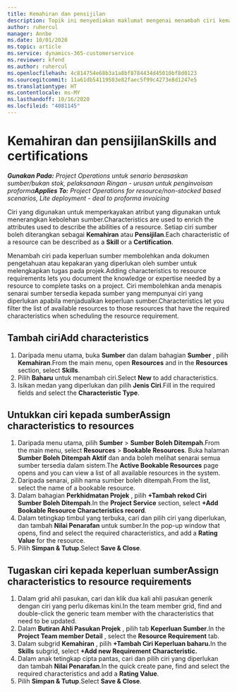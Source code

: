 ```yaml
---
title: Kemahiran dan pensijilan
description: Topik ini menyediakan maklumat mengenai menambah ciri kemahiran dan pensijilan kepada sumber.
author: ruhercul
manager: Annbe
ms.date: 10/01/2020
ms.topic: article
ms.service: dynamics-365-customerservice
ms.reviewer: kfend
ms.author: ruhercul
ms.openlocfilehash: 4c814754e68b3a1a8bf8784434d45010bf8d0123
ms.sourcegitcommit: 11a61db54119503e82faec5f99c4273e8d1247e5
ms.translationtype: HT
ms.contentlocale: ms-MY
ms.lasthandoff: 10/16/2020
ms.locfileid: "4081145"
---
```

# <a name="skills-and-certifications"></a><span data-ttu-id="b4830-103">Kemahiran dan pensijilan</span><span class="sxs-lookup"><span data-stu-id="b4830-103">Skills and certifications</span></span>
<span data-ttu-id="b4830-104">_**Gunakan Pada:** Project Operations untuk senario berasaskan sumber/bukan stok, pelaksanaan Ringan - urusan untuk penginvoisan proforma_</span><span class="sxs-lookup"><span data-stu-id="b4830-104">_**Applies To:** Project Operations for resource/non-stocked based scenarios, Lite deployment - deal to proforma invoicing_</span></span>

<span data-ttu-id="b4830-105">Ciri yang digunakan untuk memperkayakan atribut yang digunakan untuk menerangkan kebolehan sumber.</span><span class="sxs-lookup"><span data-stu-id="b4830-105">Characteristics are used to enrich the attributes used to describe the abilities of a resource.</span></span> <span data-ttu-id="b4830-106">Setiap ciri sumber boleh diterangkan sebagai **Kemahiran** atau **Pensijilan**.</span><span class="sxs-lookup"><span data-stu-id="b4830-106">Each characteristic of a resource can be described as a **Skill** or a **Certification**.</span></span>

<span data-ttu-id="b4830-107">Menambah ciri pada keperluan sumber membolehkan anda dokumen pengetahuan atau kepakaran yang diperlukan oleh sumber untuk melengkapkan tugas pada projek.</span><span class="sxs-lookup"><span data-stu-id="b4830-107">Adding characteristics to resource requirements lets you document the knowledge or expertise needed by a resource to complete tasks on a project.</span></span> <span data-ttu-id="b4830-108">Ciri membolehkan anda menapis senarai sumber tersedia kepada sumber yang mempunyai ciri yang diperlukan apabila menjadualkan keperluan sumber.</span><span class="sxs-lookup"><span data-stu-id="b4830-108">Characteristics let you filter the list of available resources to those resources that have the required characteristics when scheduling the resource requirement.</span></span>

## <a name="add-characteristics"></a><span data-ttu-id="b4830-109">Tambah ciri</span><span class="sxs-lookup"><span data-stu-id="b4830-109">Add characteristics</span></span>

1. <span data-ttu-id="b4830-110">Daripada menu utama, buka **Sumber** dan dalam bahagian **Sumber** , pilih **Kemahiran**.</span><span class="sxs-lookup"><span data-stu-id="b4830-110">From the main menu, open **Resources** and in the **Resources** section, select **Skills**.</span></span>
2. <span data-ttu-id="b4830-111">Pilih **Baharu** untuk menambah ciri.</span><span class="sxs-lookup"><span data-stu-id="b4830-111">Select **New** to add characteristics.</span></span>
3. <span data-ttu-id="b4830-112">Isikan medan yang diperlukan dan pilih **Jenis Ciri**.</span><span class="sxs-lookup"><span data-stu-id="b4830-112">Fill in the required fields and select the **Characteristic Type**.</span></span>

## <a name="assign-characteristics-to-resources"></a><span data-ttu-id="b4830-113">Untukkan ciri kepada sumber</span><span class="sxs-lookup"><span data-stu-id="b4830-113">Assign characteristics to resources</span></span>

1. <span data-ttu-id="b4830-114">Daripada menu utama, pilih **Sumber** > **Sumber Boleh Ditempah**.</span><span class="sxs-lookup"><span data-stu-id="b4830-114">From the main menu, select **Resources** > **Bookable Resources**.</span></span> <span data-ttu-id="b4830-115">Buka halaman **Sumber Boleh Ditempah Aktif** dan anda boleh melihat senarai semua sumber tersedia dalam sistem.</span><span class="sxs-lookup"><span data-stu-id="b4830-115">The **Active Bookable Resources** page opens and you can view a list of all available resources in the system.</span></span>
2. <span data-ttu-id="b4830-116">Daripada senarai, pilih nama sumber boleh ditempah.</span><span class="sxs-lookup"><span data-stu-id="b4830-116">From the list, select the name of a bookable resource.</span></span>
3. <span data-ttu-id="b4830-117">Dalam bahagian **Perkhidmatan Projek** , pilih **+Tambah rekod Ciri Sumber Boleh Ditempah**.</span><span class="sxs-lookup"><span data-stu-id="b4830-117">In the **Project Service** section, select **+Add Bookable Resource Characteristics record**.</span></span>
4. <span data-ttu-id="b4830-118">Dalam tetingkap timbul yang terbuka, cari dan pilih ciri yang diperlukan, dan tambah **Nilai Penarafan** untuk sumber.</span><span class="sxs-lookup"><span data-stu-id="b4830-118">In the pop-up window that opens, find and select the required characteristics, and add a **Rating Value** for the resource.</span></span>
5. <span data-ttu-id="b4830-119">Pilih **Simpan & Tutup**.</span><span class="sxs-lookup"><span data-stu-id="b4830-119">Select **Save & Close**.</span></span>

## <a name="assign-characteristics-to-resource-requirements"></a><span data-ttu-id="b4830-120">Tugaskan ciri kepada keperluan sumber</span><span class="sxs-lookup"><span data-stu-id="b4830-120">Assign characteristics to resource requirements</span></span>

1. <span data-ttu-id="b4830-121">Dalam grid ahli pasukan, cari dan klik dua kali ahli pasukan generik dengan ciri yang perlu dikemas kini.</span><span class="sxs-lookup"><span data-stu-id="b4830-121">In the team member grid, find and double-click the generic team member with the characteristics that need to be updated.</span></span>
2. <span data-ttu-id="b4830-122">Dalam **Butiran Ahli Pasukan Projek** , pilih tab **Keperluan Sumber**.</span><span class="sxs-lookup"><span data-stu-id="b4830-122">In the **Project Team member Detail** , select the **Resource Requirement** tab.</span></span>
3. <span data-ttu-id="b4830-123">Dalam subgrid **Kemahiran** , pilih **+Tambah Ciri Keperluan baharu.**</span><span class="sxs-lookup"><span data-stu-id="b4830-123">In the **Skills** subgrid, select **+Add new Requirement Characteristic.**</span></span>
4. <span data-ttu-id="b4830-124">Dalam anak tetingkap cipta pantas, cari dan pilih ciri yang diperlukan dan tambah **Nilai Penarafan**.</span><span class="sxs-lookup"><span data-stu-id="b4830-124">In the quick create pane, find and select the required characteristics and add a **Rating Value**.</span></span>
5. <span data-ttu-id="b4830-125">Pilih **Simpan & Tutup**.</span><span class="sxs-lookup"><span data-stu-id="b4830-125">Select **Save & Close**.</span></span>